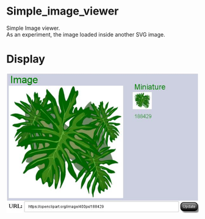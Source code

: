 # Simple_image_viewer

Simple Image viewer.<br>
As an experiment, the image loaded inside another SVG image.<br>

# Display

![display](https://github.com/jpenrici/Simple_image_viewer/blob/master/display/display.png)
